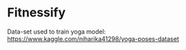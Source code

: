 # Fitnessify

Data-set used to train yoga model: https://www.kaggle.com/niharika41298/yoga-poses-dataset
